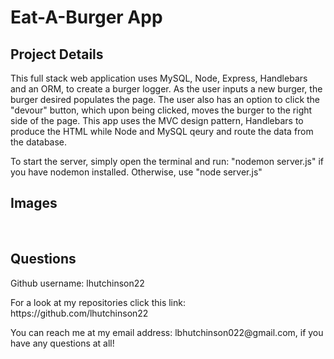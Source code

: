 <h1>Eat-A-Burger App</h1>

<h2>Project Details</h2>
<p>This full stack web application uses MySQL, Node, Express, Handlebars and an ORM, to create a burger logger. As the user inputs a new burger, the burger desired populates the page. The user also has an option to click the "devour" button, which upon being clicked, moves the burger to the right side of the page. This app uses the MVC design pattern, Handlebars to produce the HTML while Node and MySQL qeury and route the data from the database.</p>

<p>To start the server, simply open the terminal and run: "nodemon server.js" if you have nodemon installed. Otherwise, use "node server.js"</p>

<h2>Images</h2>
<img src="">
<img src="">
<img src="">

<h2>Questions</h2>
<p>Github username: lhutchinson22</p>
<p>For a look at my repositories click this link: https://github.com/lhutchinson22</p>
<p>You can reach me at my email address: lbhutchinson022@gmail.com, if you have any questions at all!</p>
